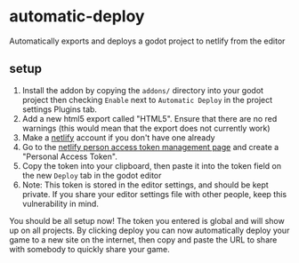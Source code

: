 # automatic-deploy
Automatically exports and deploys a godot project to netlify from the editor

## setup
1. Install the addon by copying the `addons/` directory into your godot project then checking `Enable` next to `Automatic Deploy` in the project settings Plugins tab. 
2. Add a new html5 export called "HTML5". Ensure that there are no red warnings (this would mean that the export does not currently work)
3. Make a [netlify](https://netlify.com) account if you don't have one already
4. Go to the [netlify person access token management page](https://app.netlify.com/user/applications#personal-access-tokens) and create a "Personal Access Token".
5. Copy the token into your clipboard, then paste it into the token field on the new `Deploy` tab in the godot editor
6. Note: This token is stored in the editor settings, and should be kept private. If you share your editor settings file with other people, keep this vulnerability in mind. 

You should be all setup now! The token you entered is global and will show up on all projects. By clicking deploy you can now automatically deploy your game to a new site on the internet, then copy and paste the URL to share with somebody to quickly share your game. 

